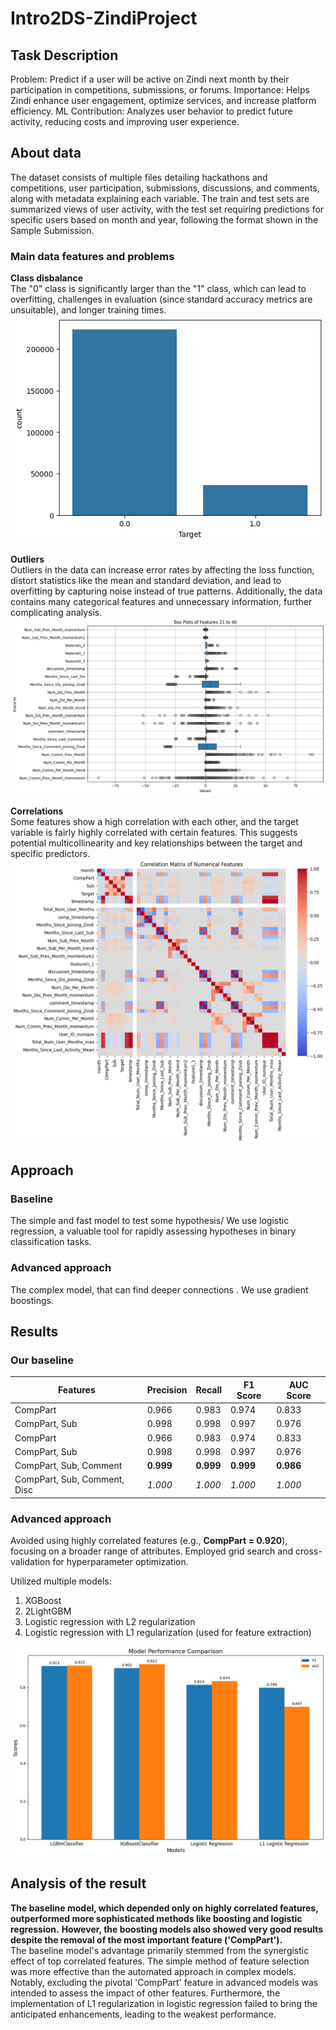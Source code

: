 # Intro2DS-ZindiProject

## Task Description  
Problem: Predict if a user will be active on Zindi next month by their participation in competitions, submissions, or forums.
Importance: Helps Zindi enhance user engagement, optimize services, and increase platform efficiency.
ML Contribution: Analyzes user behavior to predict future activity, reducing costs and improving user experience.

## About data

The dataset consists of multiple files detailing hackathons and competitions, user participation, submissions, discussions, and comments, along with metadata explaining each variable. The train and test sets are summarized views of user activity, with the test set requiring predictions for specific users based on month and year, following the format shown in the Sample Submission.

### Main data features and problems
**Class disbalance**  
The "0" class is significantly larger than the "1" class, which can lead to overfitting, challenges in evaluation (since standard accuracy metrics are unsuitable), and longer training times.  
![](target_imbalance.png)   
  
**Outliers**  
Outliers in the data can increase error rates by affecting the loss function, distort statistics like the mean and standard deviation, and lead to overfitting by capturing noise instead of true patterns. Additionally, the data contains many categorical features and unnecessary information, further complicating analysis.  
![](outliers.png)  
  
**Correlations**  
Some features show a high correlation with each other, and the target variable is fairly highly correlated with certain features. This suggests potential multicollinearity and key relationships between the target and specific predictors.  
![](correlation.png)  

## Approach

### Baseline  
The simple and fast model to test some hypothesis/ We use logistic regression, a valuable tool for rapidly assessing hypotheses in binary classification tasks. 

### Advanced approach  
The complex model, that can find deeper connections . We use gradient boostings.

## Results

### Our baseline
| Features            | Precision | Recall | F1 Score | AUC Score |
|---------------------|-----------|--------|----------|-----------|
| CompPart            | 0.966     | 0.983  | 0.974    | 0.833     |
| CompPart, Sub       | 0.998     | 0.998  | 0.997    | 0.976     |
| CompPart                      | 0.966     | 0.983  | 0.974    | 0.833     |
| CompPart, Sub                 | 0.998     | 0.998  | 0.997    | 0.976     |
| CompPart, Sub, Comment        | **0.999**    | **0.999**  | **0.999**   | **0.986**     |
| CompPart, Sub, Comment, Disc  | _1.000_     | _1.000_  | _1.000_    | _1.000_     |

### Advanced approach
Avoided using highly correlated features (e.g., **CompPart = 0.920**), focusing on a broader range of attributes.
Employed grid search and cross-validation for hyperparameter optimization.  

Utilized multiple models:
  1) XGBoost
  2) 2LightGBM
  3) Logistic regression with L2 regularization
  4) Logistic regression with L1 regularization (used for feature extraction)

![](results_advanced.png)

## Analysis of the result  
**The baseline model, which depended only on highly correlated features, outperformed more sophisticated methods like boosting and logistic regression.** **However, the boosting models also showed very good results despite the removal of the most important feature ('CompPart').**  
The baseline model's advantage primarily stemmed from the synergistic effect of top correlated features. The simple method of feature selection was more effective than the automated approach in complex models. Notably, excluding the pivotal 'CompPart' feature in advanced models was intended to assess the impact of other features. Furthermore, the implementation of L1 regularization in logistic regression failed to bring the anticipated enhancements, leading to the weakest performance.
